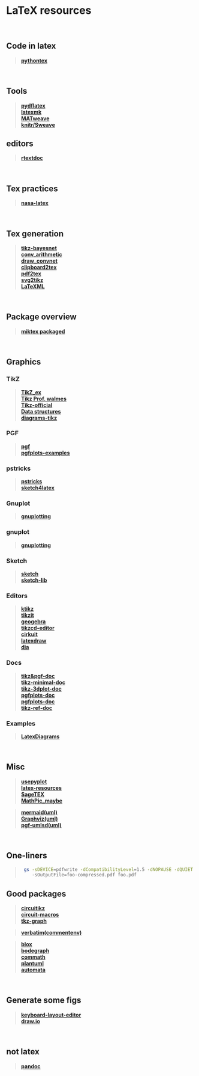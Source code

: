 
# LaTeX resources

<br/>

## Code in latex
> **[pythontex](https://github.com/gpoore/pythontex)**     


<br/>


## Tools
> **[pydflatex](https://github.com/olivierverdier/pydflatex)**   
> **[latexmk](https://www.ctan.org/pkg/latexmk)**       
> **[MATweave](https://inverseprobability.com/2010/10/13/integrating-matlaboctave-in-latex)**         
> **[knitr/Sweave](https://github.com/haziqj/latex-article-template)**       
 

## editors
> **[rtextdoc](https://jwork.org/rtextdoc/)**       





<br/>

## Tex practices
> **[nasa-latex](https://github.com/nasa/nasa-latex-docs)**      
<br/>

## Tex generation
> **[tikz-bayesnet](https://github.com/jluttine/tikz-bayesnet)**   
> **[conv_arithmetic](https://github.com/vdumoulin/conv_arithmetic)**   
> **[draw_convnet](https://github.com/gwding/draw_convnet)**   
> **[clipboard2tex](https://mathpix.com/)**   
> **[pdf2tex](https://www.abisource.com/)**   
> **[svg2tikz](https://github.com/kjellmf/svg2tikz)**   
> **[LaTeXML](https://dlmf.nist.gov/LaTeXML/)**   

<br/>

## Package overview
> **[miktex packaged](https://miktex.org/pkg/az)**   

<br/>


## Graphics

### TikZ 
> **[TikZ_ex](https://github.com/PetarV-/TikZ)**   
> **[Tikz Prof. walmes](http://www.leg.ufpr.br/~walmes/tikz/)**   
> **[Tikz-official](https://github.com/walmes/Tikz)**   
> **[Data structures ](https://atc1.aut.uah.es/~david/notes/2017/03/datastructures-in-tikz/)**   
> **[diagrams-tikz](https://wiki.physik.uzh.ch/cms/latex:tikz)**   

### PGF
> **[pgf](https://ctan.org/pkg/pgf)**   
> **[pgfplots-examples](http://pgfplots.sourceforge.net/gallery.html)**   


### pstricks
> **[pstricks](http://tug.org/PSTricks/main.cgi/)**   
> **[sketch4latex](http://sketch4latex.sourceforge.net/)**   

### Gnuplot
> **[gnuplotting](http://www.gnuplotting.org/)**   

### gnuplot
> **[gnuplotting](http://www.gnuplotting.org/)**   


### Sketch
> **[sketch](http://www.frontiernet.net/~eugene.ressler/)**   
> **[sketch-lib](http://alexdu.github.io/sketch-lib/)**   

### Editors
> **[ktikz](https://github.com/fhackenberger/ktikz)**   
> **[tikzit](https://tikzit.github.io/)**   
> **[geogebra](https://www.geogebra.org/)**   
> **[tikzcd-editor](https://github.com/yishn/tikzcd-editor)**   
> **[cirkuit](https://github.com/KDE/cirkuit)**   
> **[latexdraw](https://github.com/latexdraw/latexdraw/wiki/Manual)**   
> **[dia](http://dia-installer.de/download/linux.html)**   



### Docs
> **[tikz&pgf-doc](http://ctan.uib.no/graphics/pgf/base/doc/pgfmanual.pdf)**   
> **[tikz-minimal-doc](http://ctan.uib.no/graphics/pgf/contrib/tikz-3dplot/tikz-3dplot_documentation.pdf)**   
> **[tikz-3dplot-doc](http://ctan.uib.no/graphics/pgf/contrib/tikz-3dplot/tikz-3dplot_documentation.pdf)**   
> **[pgfplots-doc](http://pgfplots.sourceforge.net/gallery.html)**   
> **[pgfplots-doc](http://pgfplots.sourceforge.net/gallery.html)**   
> **[tikz-ref-doc](docs/c_tikzref.pdf)**   


### Examples
> **[LatexDiagrams](https://github.com/FriendlyUser/LatexDiagrams)**   




<br/>

## Misc
> **[usepyplot](https://github.com/masasin/latexipy)**   
> **[latex-resources](https://github.com/davidstutz/latex-resources)**   
> **[SageTEX](https://github.com/davidstutz/latex-resources)**   
> **[MathPic_maybe](http://www.inftyproject.org/en/software.html#InftyReader)** 


> **[mermaid(uml)](https://github.com/mermaid-js/mermaid)**          
> **[Graphviz(uml)](https://www.gnu.org/software/bison/manual/html_node/Graphviz.html)**       
> **[pgf-umlsd(uml)](https://www.ctan.org/pkg/pgf-umlsd)**       


<br/>

## One-liners

>   ```sh
>    gs -sDEVICE=pdfwrite -dCompatibilityLevel=1.5 -dNOPAUSE -dQUIET -dBATCH 
>       -sOutputFile=foo-compressed.pdf foo.pdf
>   ```




## Good packages
> **[circuitikz](https://ctan.org/pkg/circuitikz?lang=en)**   
> **[circuit-macros](https://ctan.org/pkg/circuit-macros?lang=en)**   
> **[tkz-graph](http://ctan.uib.no/macros/latex/contrib/tkz/tkz-graph/doc/tkz-graph-screen.pdf)**   


> **[verbatim(commentenv)](https://ctan.org/pkg/verbatim?lang=en)**   

> **[blox](http://ctan.uib.no/graphics/pgf/contrib/blox/blox.pdf)**   
> **[bodegraph](https://ctan.org/pkg/bodegraph?lang=en)**   
> **[commath](https://ctan.org/pkg/commath?lang=en)**   
> **[plantuml](https://ctan.org/pkg/plantuml?lang=en)**   
> **[automata](https://www3.nd.edu/~kogge/courses/cse30151-fa17/Public/other/tikz_tutorial.pdf)**   



<br/>

## Generate some figs
> **[keyboard-layout-editor](http://www.keyboard-layout-editor.com/)**   
> **[draw.io](draw.io)**   

<br/>


## not latex

> **[pandoc](https://github.com/jgm/pandoc)**   

